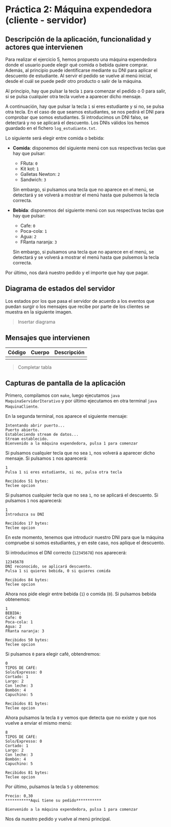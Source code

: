 # Práctica 2: Máquina expendedora (cliente - servidor)

## Descripción de la aplicación, funcionalidad y actores que intervienen

Para realizar el ejercicio 5, hemos propuesto una máquina expendedora donde el usuario puede elegir qué comida o bebida quiere comprar. Además, al principio puede identificarse mediante su DNI para aplicar el descuento de estudiante. Al servir el pedido se vuelve al menú inicial, desde el cuál se puede pedir otro producto o salir de la máquina.

Al principio, hay que pulsar la tecla `1` para comenzar el pedido o 0 para salir, si se pulsa cualquier otra tecla vuelve a aparecer dicho mensaje.

A continuación, hay que pulsar la tecla `1` si eres estudiante y si no, se pulsa otra tecla. En el caso de que seamos estudiantes, se nos pedirá el DNI para comprobar que somos estudiantes. Si introducimos un DNI falso, se detectará y no se aplicará el descuento. Los DNIs válidos los hemos guardado en el fichero `log_estudiante.txt`.

Lo siguiente será elegir entre comida o bebida:

- **Comida**: disponemos del siguiente menú con sus respectivas teclas que hay que pulsar:
    - FRuta: `0`
    - Kit kot: `1`
    - Galletas Newton: `2`
    - Sandwich: `3`

    Sin embargo, si pulsamos una tecla que no aparece en el menú, se detectará y se volverá a mostrar el menú hasta que pulsemos la tecla correcta.
- **Bebida**: disponemos del siguiente menú con sus respectivas teclas que hay que pulsar:
    - Cafe: `0`
    - Poca-cola: `1`
    - Agua: `2`
    - FRanta naranja: `3`

    Sin embargo, si pulsamos una tecla que no aparece en el menú, se detectará y se volverá a mostrar el menú hasta que pulsemos la tecla correcta.

Por último, nos dará nuestro pedido y el importe que hay que pagar.


## Diagrama de estados del servidor

Los estados por los que pasa el servidor de acuerdo a los eventos que puedan surgir o los mensajes que recibe por parte de los clientes se muestra en la siguiente imagen.

> Insertar diagrama

## Mensajes que intervienen

| **Código** | **Cuerpo** | **Descripción** |
| :---------: | :--------: | :-------------: |
| | | |

> Completar tabla

## Capturas de pantalla de la aplicación

Primero, compilamos con `make`, luego ejecutamos `java MaquinaServidorIterativo` y por último ejecutamos en otra terminal `java MaquinaCliente`.

En la segunda terminal, nos aparece el siguiente mensaje:

```
Intentando abrir puerto...
Puerto abierto.
Estableciendo stream de datos...
Stream establecido.
Bienvenido a la máquina expendedora, pulsa 1 para comenzar
```

Si pulsamos cualquier tecla que no sea `1`, nos volverá a aparecer dicho mensaje. Si pulsamos `1` nos aparecerá:

```
1
Pulsa 1 si eres estudiante, si no, pulsa otra tecla

Recibidos 51 bytes: 
Teclee opcion
```

Si pulsamos cualquier tecla que no sea `1`, no se aplicará el descuento. Si pulsamos `1` nos aparecerá:

```
1
Introduzca su DNI

Recibidos 17 bytes: 
Teclee opcion
```

En este momento, tenemos que introducir nuestro DNI para que la máquina compruebe si somos estudiantes, y en este caso, nos aplique el descuento.

Si introducimos el DNI correcto (`12345678`) nos aparecerá:

```
12345678
DNI reconocido, se aplicará descuento.
Pulsa 1 si quieres bebida, 0 si quieres comida

Recibidos 84 bytes: 
Teclee opcion
```

Ahora nos pide elegir entre bebida (`1`) o comida (`0`). Si pulsamos bebida obtenemos:

```
1
BEBIDA:
Cafe: 0
Poca-cola: 1
Agua: 2
FRanta naranja: 3

Recibidos 50 bytes: 
Teclee opcion
```

Si pulsamos `0` para elegir café, obtendremos:

```
0
TIPOS DE CAFE:
Solo/Expresso: 0
Cortado: 1
Largo: 2
Con leche: 3
Bombón: 4
Capuchino: 5

Recibidos 81 bytes: 
Teclee opcion
```

Ahora pulsamos la tecla `8` y vemos que detecta que no existe y que nos vuelve a enviar el mismo menú:

```
8
TIPOS DE CAFE:
Solo/Expresso: 0
Cortado: 1
Largo: 2
Con leche: 3
Bombón: 4
Capuchino: 5

Recibidos 81 bytes: 
Teclee opcion
```

Por último, pulsamos la tecla `5` y obtenemos:

```
Precio: 0,30
***********Aqui tiene su pedido***********

Bienvenido a la máquina expendedora, pulsa 1 para comenzar
```

Nos da nuestro pedido y vuelve al menú principal.
